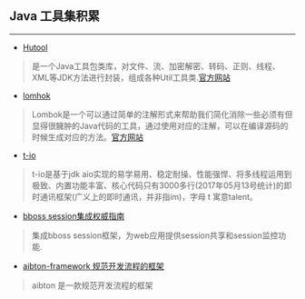 ## Java 工具集积累
-----
* [Hutool](https://github.com/looly/hutool)<br/>
> 是一个Java工具包类库，对文件、流、加密解密、转码、正则、线程、XML等JDK方法进行封装，组成各种Util工具类.[官方网站](http://www.hutool.cn/)

* [lomhok](https://github.com/rzwitserloot/lombok)<br/>
> Lombok是一个可以通过简单的注解形式来帮助我们简化消除一些必须有但显得很臃肿的Java代码的工具，通过使用对应的注解，可以在编译源码的时候生成对应的方法。[官方网站](https://projectlombok.org/)

* [t-io](https://gitee.com/tywo45/t-io)
> t-io是基于jdk aio实现的易学易用、稳定耐操、性能强悍、将多线程运用到极致、内置功能丰富、核心代码只有3000多行(2017年05月13号统计)的即时通讯框架(广义上的即时通讯，并非指im)，字母 t 寓意talent。

* [bboss session集成权威指南](https://github.com/bbossgroups/security)
> 集成bboss session框架，为web应用提供session共享和session监控功能.

* [aibton-framework 规范开发流程的框架](https://gitee.com/aibton/aibton-framework)
> aibton 是一款规范开发流程的框架
